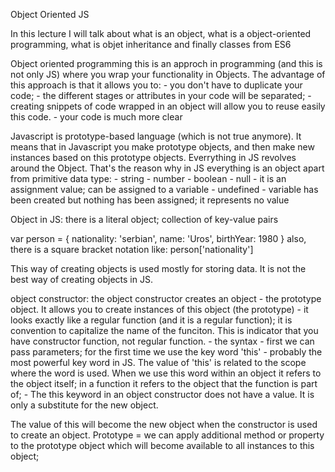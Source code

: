 Object Oriented JS

In this lecture I will talk about what is an object, what is a object-oriented programming, what is objet inheritance and finally classes from ES6

Object oriented programming this is an approch in programming (and this is not only JS) where you wrap your functionality in Objects. The advantage of this approach is that it allows you to: - you don't have to duplicate your code; - the different stages or attributes in your code will be separated; - creating snippets of code wrapped in an object will allow you to reuse easily this code. - your code is much more clear

Javascript is prototype-based language (which is not true anymore). It means that in Javascript you make prototype objects, and then make new instances based on this prototype objects. Everrything in JS revolves around the Object. That's the reason why in JS everything is an object apart from primitive data type: - string - number - boolean - null - it is an assignment value; can be assigned to a variable - undefined - variable has been created but nothing has been assigned; it represents no value

Object in JS: there is a literal object; collection of key-value pairs

var person = { nationality: 'serbian', name: 'Uros', birthYear: 1980 } also, there is a square bracket notation like: person['nationality']

This way of creating objects is used mostly for storing data. It is not the best way of creating objects in JS.

object constructor: the object constructor creates an object - the prototype object. It allows you to create instances of this object (the prototype) - it looks exactly like a regular function (and it is a regular function); it is convention to capitalize the name of the funciton. This is indicator that you have constructor function, not regular function. - the syntax - first we can pass parameters; for the first time we use the key word 'this' - probably the most powerful key word in JS. The value of 'this' is related to the scope where the word is used. When we use this word within an object it refers to the object itself; in a function it refers to the object that the function is part of; - The this keyword in an object constructor does not have a value. It is only a substitute for the new object.

The value of this will become the new object when the constructor is used to create an object.
Prototype = we can apply additional method or property to the prototype object which will become available to all instances to this object;
